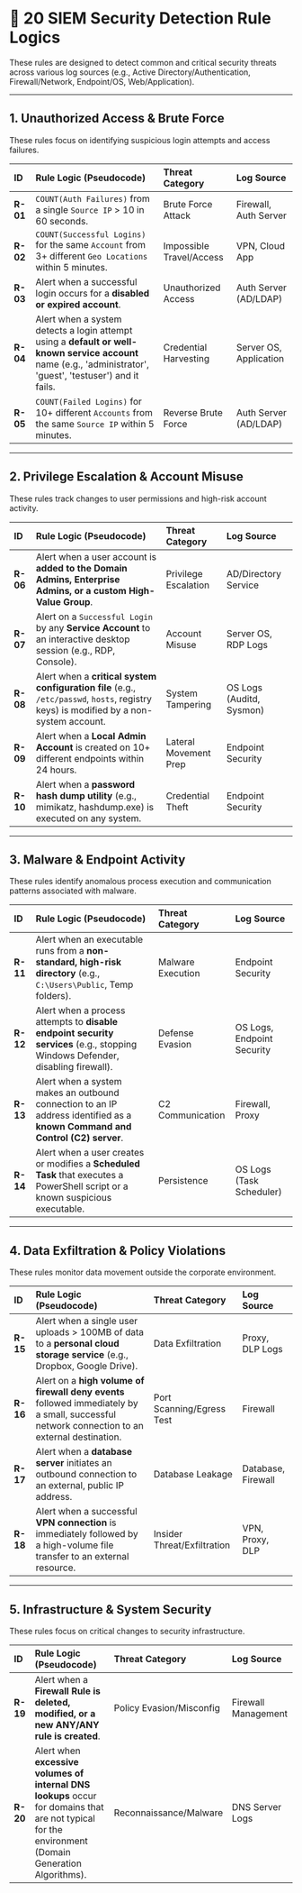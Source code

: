 # 🚨 20 SIEM Security Detection Rule Logics

These rules are designed to detect common and critical security threats across various log sources (e.g., Active Directory/Authentication, Firewall/Network, Endpoint/OS, Web/Application).

---

## 1. Unauthorized Access & Brute Force

These rules focus on identifying suspicious login attempts and access failures.

| ID       | Rule Logic (Pseudocode)                                                                                                                                       | Threat Category          | Log Source             |
| :------- | :------------------------------------------------------------------------------------------------------------------------------------------------------------ | :----------------------- | :--------------------- |
| **R-01** | `COUNT(Auth Failures)` from a single `Source IP` > 10 in 60 seconds.                                                                                          | Brute Force Attack       | Firewall, Auth Server  |
| **R-02** | `COUNT(Successful Logins)` for the same `Account` from 3+ different `Geo Locations` within 5 minutes.                                                         | Impossible Travel/Access | VPN, Cloud App         |
| **R-03** | Alert when a successful login occurs for a **disabled or expired account**.                                                                                   | Unauthorized Access      | Auth Server (AD/LDAP)  |
| **R-04** | Alert when a system detects a login attempt using a **default or well-known service account** name (e.g., 'administrator', 'guest', 'testuser') and it fails. | Credential Harvesting    | Server OS, Application |
| **R-05** | `COUNT(Failed Logins)` for 10+ different `Accounts` from the same `Source IP` within 5 minutes.                                                               | Reverse Brute Force      | Auth Server (AD/LDAP)  |

---

## 2. Privilege Escalation & Account Misuse

These rules track changes to user permissions and high-risk account activity.

| ID       | Rule Logic (Pseudocode)                                                                                                                | Threat Category       | Log Source               |
| :------- | :------------------------------------------------------------------------------------------------------------------------------------- | :-------------------- | :----------------------- |
| **R-06** | Alert when a user account is **added to the Domain Admins, Enterprise Admins, or a custom High-Value Group**.                          | Privilege Escalation  | AD/Directory Service     |
| **R-07** | Alert on a `Successful Login` by any **Service Account** to an interactive desktop session (e.g., RDP, Console).                       | Account Misuse        | Server OS, RDP Logs      |
| **R-08** | Alert when a **critical system configuration file** (e.g., `/etc/passwd`, `hosts`, registry keys) is modified by a non-system account. | System Tampering      | OS Logs (Auditd, Sysmon) |
| **R-09** | Alert when a **Local Admin Account** is created on 10+ different endpoints within 24 hours.                                            | Lateral Movement Prep | Endpoint Security        |
| **R-10** | Alert when a **password hash dump utility** (e.g., mimikatz, hashdump.exe) is executed on any system.                                  | Credential Theft      | Endpoint Security        |

---

## 3. Malware & Endpoint Activity

These rules identify anomalous process execution and communication patterns associated with malware.

| ID       | Rule Logic (Pseudocode)                                                                                                        | Threat Category   | Log Source                 |
| :------- | :----------------------------------------------------------------------------------------------------------------------------- | :---------------- | :------------------------- |
| **R-11** | Alert when an executable runs from a **non-standard, high-risk directory** (e.g., `C:\Users\Public`, Temp folders).            | Malware Execution | Endpoint Security          |
| **R-12** | Alert when a process attempts to **disable endpoint security services** (e.g., stopping Windows Defender, disabling firewall). | Defense Evasion   | OS Logs, Endpoint Security |
| **R-13** | Alert when a system makes an outbound connection to an IP address identified as a **known Command and Control (C2) server**.   | C2 Communication  | Firewall, Proxy            |
| **R-14** | Alert when a user creates or modifies a **Scheduled Task** that executes a PowerShell script or a known suspicious executable. | Persistence       | OS Logs (Task Scheduler)   |

---

## 4. Data Exfiltration & Policy Violations

These rules monitor data movement outside the corporate environment.

| ID       | Rule Logic (Pseudocode)                                                                                                                       | Threat Category             | Log Source         |
| :------- | :-------------------------------------------------------------------------------------------------------------------------------------------- | :-------------------------- | :----------------- |
| **R-15** | Alert when a single user uploads > 100MB of data to a **personal cloud storage service** (e.g., Dropbox, Google Drive).                       | Data Exfiltration           | Proxy, DLP Logs    |
| **R-16** | Alert on a **high volume of firewall deny events** followed immediately by a small, successful network connection to an external destination. | Port Scanning/Egress Test   | Firewall           |
| **R-17** | Alert when a **database server** initiates an outbound connection to an external, public IP address.                                          | Database Leakage            | Database, Firewall |
| **R-18** | Alert when a successful **VPN connection** is immediately followed by a high-volume file transfer to an external resource.                    | Insider Threat/Exfiltration | VPN, Proxy, DLP    |

---

## 5. Infrastructure & System Security

These rules focus on critical changes to security infrastructure.

| ID       | Rule Logic (Pseudocode)                                                                                                                             | Threat Category          | Log Source          |
| :------- | :-------------------------------------------------------------------------------------------------------------------------------------------------- | :----------------------- | :------------------ |
| **R-19** | Alert when a **Firewall Rule is deleted, modified, or a new ANY/ANY rule is created**.                                                              | Policy Evasion/Misconfig | Firewall Management |
| **R-20** | Alert when **excessive volumes of internal DNS lookups** occur for domains that are not typical for the environment (Domain Generation Algorithms). | Reconnaissance/Malware   | DNS Server Logs     |

